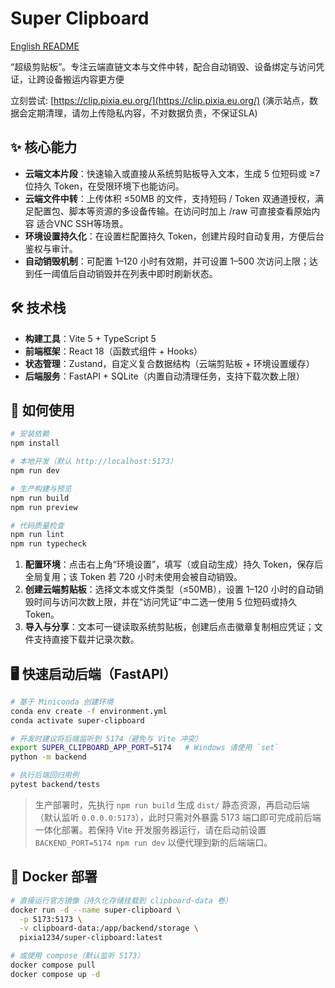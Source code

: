 # Super Clipboard

[English README](README_EN.md)

“超级剪贴板”。专注云端直链文本与文件中转，配合自动销毁、设备绑定与访问凭证，让跨设备搬运内容更方便

立刻尝试: [https://clip.pixia.eu.org/](https://clip.pixia.eu.org/) (演示站点，数据会定期清理，请勿上传隐私内容，不对数据负责，不保证SLA)

## ✨ 核心能力

- **云端文本片段**：快速输入或直接从系统剪贴板导入文本，生成 5 位短码或 ≥7 位持久 Token，在受限环境下也能访问。
- **云端文件中转**：上传体积 ≤50MB 的文件，支持短码 / Token 双通道授权，满足配置包、脚本等资源的多设备传输。在访问时加上 /raw 可直接查看原始内容 适合VNC SSH等场景。
- **环境设置持久化**：在设置栏配置持久 Token，创建片段时自动复用，方便后台鉴权与审计。
- **自动销毁机制**：可配置 1–120 小时有效期，并可设置 1–500 次访问上限；达到任一阈值后自动销毁并在列表中即时刷新状态。

## 🛠 技术栈

- **构建工具**：Vite 5 + TypeScript 5
- **前端框架**：React 18（函数式组件 + Hooks）
- **状态管理**：Zustand，自定义复合数据结构（云端剪贴板 + 环境设置缓存）
- **后端服务**：FastAPI + SQLite（内置自动清理任务，支持下载次数上限）

## 🚀 如何使用

```bash
# 安装依赖
npm install

# 本地开发（默认 http://localhost:5173）
npm run dev

# 生产构建与预览
npm run build
npm run preview

# 代码质量检查
npm run lint
npm run typecheck
```

1. **配置环境**：点击右上角“环境设置”，填写（或自动生成）持久 Token，保存后全局复用；该 Token 若 720 小时未使用会被自动销毁。
2. **创建云端剪贴板**：选择文本或文件类型（≤50MB），设置 1–120 小时的自动销毁时间与访问次数上限，并在“访问凭证”中二选一使用 5 位短码或持久 Token。
3. **导入与分享**：文本可一键读取系统剪贴板，创建后点击徽章复制相应凭证；文件支持直接下载并记录次数。

## 🖥️ 快速启动后端（FastAPI）

```bash
# 基于 Miniconda 创建环境
conda env create -f environment.yml
conda activate super-clipboard

# 开发时建议将后端监听到 5174（避免与 Vite 冲突）
export SUPER_CLIPBOARD_APP_PORT=5174   # Windows 请使用 `set`
python -m backend

# 执行后端回归用例
pytest backend/tests
```

> 生产部署时，先执行 `npm run build` 生成 `dist/` 静态资源，再启动后端（默认监听 `0.0.0.0:5173`），此时只需对外暴露 5173 端口即可完成前后端一体化部署。若保持 Vite 开发服务器运行，请在启动前设置 `BACKEND_PORT=5174 npm run dev` 以便代理到新的后端端口。

## 🐳 Docker 部署

```bash
# 直接运行官方镜像（持久化存储挂载到 clipboard-data 卷）
docker run -d --name super-clipboard \
  -p 5173:5173 \
  -v clipboard-data:/app/backend/storage \
  pixia1234/super-clipboard:latest

# 或使用 compose（默认监听 5173）
docker compose pull
docker compose up -d
```
